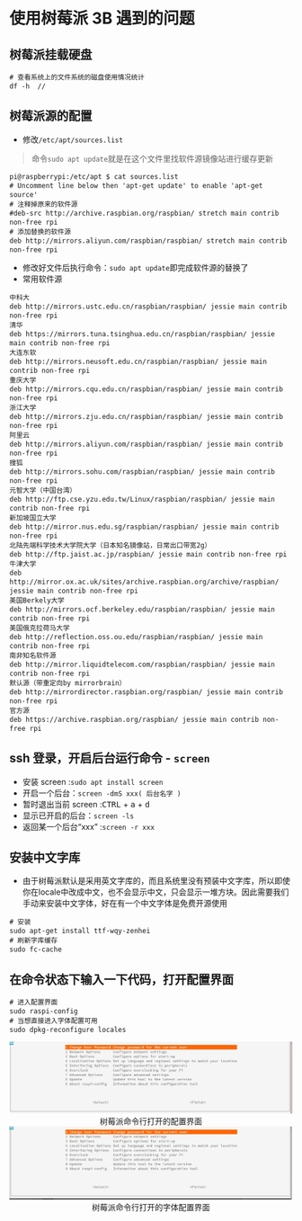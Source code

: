 # 使用树莓派 3B 遇到的问题

## 树莓派挂载硬盘

``` shell
# 查看系统上的文件系统的磁盘使用情况统计
df -h  //
```
## 树莓派源的配置

* 修改`/etc/apt/sources.list`
> 命令`sudo apt update`就是在这个文件里找软件源镜像站进行缓存更新

``` shell
pi@raspberrypi:/etc/apt $ cat sources.list
# Uncomment line below then 'apt-get update' to enable 'apt-get source'
# 注释掉原来的软件源
#deb-src http://archive.raspbian.org/raspbian/ stretch main contrib non-free rpi
# 添加替换的软件源
deb http://mirrors.aliyun.com/raspbian/raspbian/ stretch main contrib non-free rpi 
```
* 修改好文件后执行命令：`sudo apt update`即完成软件源的替换了
* 常用软件源
```
中科大
deb http://mirrors.ustc.edu.cn/raspbian/raspbian/ jessie main contrib non-free rpi 
清华
deb https://mirrors.tuna.tsinghua.edu.cn/raspbian/raspbian/ jessie main contrib non-free rpi
大连东软
deb http://mirrors.neusoft.edu.cn/raspbian/raspbian/ jessie main contrib non-free rpi
重庆大学
deb http://mirrors.cqu.edu.cn/raspbian/raspbian/ jessie main contrib non-free rpi
浙江大学
deb http://mirrors.zju.edu.cn/raspbian/raspbian/ jessie main contrib non-free rpi
阿里云
deb http://mirrors.aliyun.com/raspbian/raspbian/ jessie main contrib non-free rpi 
搜狐
deb http://mirrors.sohu.com/raspbian/raspbian/ jessie main contrib non-free rpi 
元智大学（中国台湾）
deb http://ftp.cse.yzu.edu.tw/Linux/raspbian/raspbian/ jessie main contrib non-free rpi 
新加坡国立大学
deb http://mirror.nus.edu.sg/raspbian/raspbian/ jessie main contrib non-free rpi
北陆先端科学技术大学院大学（日本知名镜像站，日常出口带宽2g）
deb http://ftp.jaist.ac.jp/raspbian/ jessie main contrib non-free rpi 
牛津大学
deb http://mirror.ox.ac.uk/sites/archive.raspbian.org/archive/raspbian/  jessie main contrib non-free rpi 
美国Berkely大学
deb http://mirrors.ocf.berkeley.edu/raspbian/raspbian/ jessie main contrib non-free rpi
美国俄克拉荷马大学
deb http://reflection.oss.ou.edu/raspbian/raspbian/ jessie main contrib non-free rpi
南非知名软件源
deb http://mirror.liquidtelecom.com/raspbian/raspbian/ jessie main contrib non-free rpi 
默认源（带重定向by mirrorbrain）
deb http://mirrordirector.raspbian.org/raspbian/ jessie main contrib non-free rpi
官方源
deb https://archive.raspbian.org/raspbian/ jessie main contrib non-free rpi
```

## ssh 登录，开启后台运行命令 - `screen`

* 安装 screen :`sudo apt install screen`
* 开启一个后台：`screen -dmS xxx( 后台名字 )`
* 暂时退出当前 screen :<kbd>CTRL</kbd> + <kbd>a</kbd> + <kbd>d</kbd>
* 显示已开启的后台：`screen -ls`
* 返回某一个后台“xxx” :`screen -r xxx`

## 安装中文字库

* 由于树莓派默认是采用英文字库的，而且系统里没有预装中文字库，所以即使你在locale中改成中文，也不会显示中文，只会显示一堆方块。因此需要我们手动来安装中文字体，好在有一个中文字体是免费开源使用

``` shell
# 安装
sudo apt-get install ttf-wqy-zenhei
# 刷新字库缓存
sudo fc-cache
```

## 在命令状态下输入一下代码，打开配置界面 

``` shell
# 进入配置界面
sudo raspi-config
# 当想直接进入字体配置可用
sudo dpkg-reconfigure locales
```
<div align=center>
  <img src="./images/raspi-config.jpg" /><br/>树莓派命令行打开的配置界面
</div>

<div align=center>
  <img src="./images/raspi-config-4.jpg" /><br/>树莓派命令行打开的字体配置界面
</div>








